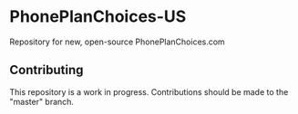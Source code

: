 # PhonePlanChoices-US
Repository for new, open-source PhonePlanChoices.com

## Contributing
This repository is a work in progress. Contributions should be made to the "master" branch.
